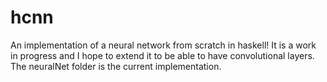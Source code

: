 # hcnn

An implementation of a neural network from scratch in haskell! It is a work in progress and I hope to extend it to be able to have convolutional layers. The neuralNet folder is the current implementation. 